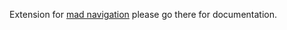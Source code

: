 Extension for [mad navigation][repo] please go there for documentation.

[repo]: https://github.com/MadBrains/Mad-Navigation
